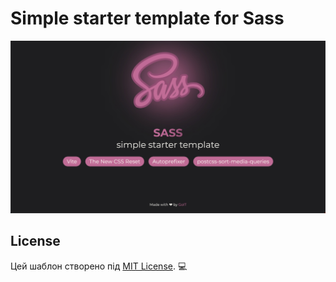 # Simple starter template for Sass

![screenshot](./demo/main-page.jpg)

## License

Цей шаблон створено під [MIT License](LICENSE). 💻
